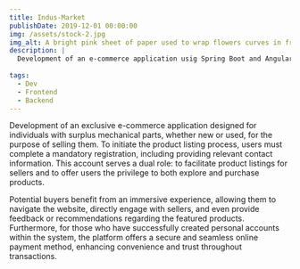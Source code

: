 ```yaml
---
title: Indus-Market
publishDate: 2019-12-01 00:00:00
img: /assets/stock-2.jpg
img_alt: A bright pink sheet of paper used to wrap flowers curves in front of rich blue background
description: |
  Development of an e-commerce application usig Spring Boot and Angular
  
tags:
  - Dev
  - Frontend
  - Backend
---
```


Development of an exclusive e-commerce application designed for individuals with surplus mechanical parts, whether new or used, for the purpose of selling them. To initiate the product listing process, users must complete a mandatory registration, including providing relevant contact information. This account serves a dual role: to facilitate product listings for sellers and to offer users the privilege to both explore and purchase products.

Potential buyers benefit from an immersive experience, allowing them to navigate the website, directly engage with sellers, and even provide feedback or recommendations regarding the featured products. Furthermore, for those who have successfully created personal accounts within the system, the platform offers a secure and seamless online payment method, enhancing convenience and trust throughout transactions.